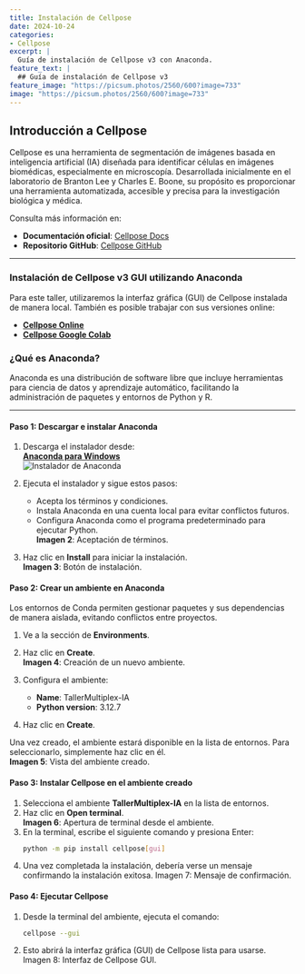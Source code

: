 ```yaml
---
title: Instalación de Cellpose
date: 2024-10-24
categories:
- Cellpose
excerpt: |
  Guía de instalación de Cellpose v3 con Anaconda.
feature_text: |
  ## Guía de instalación de Cellpose v3
feature_image: "https://picsum.photos/2560/600?image=733"
image: "https://picsum.photos/2560/600?image=733"
---
```


## Introducción a Cellpose

Cellpose es una herramienta de segmentación de imágenes basada en inteligencia artificial (IA) diseñada para identificar células en imágenes biomédicas, especialmente en microscopía. Desarrollada inicialmente en el laboratorio de Branton Lee y Charles E. Boone, su propósito es proporcionar una herramienta automatizada, accesible y precisa para la investigación biológica y médica.

Consulta más información en:  
- **Documentación oficial**: [Cellpose Docs](https://cellpose.readthedocs.io/en/latest/)  
- **Repositorio GitHub**: [Cellpose GitHub](https://github.com/MouseLand/cellpose/blob/main/)

---

### Instalación de Cellpose v3 GUI utilizando Anaconda

Para este taller, utilizaremos la interfaz gráfica (GUI) de Cellpose instalada de manera local. También es posible trabajar con sus versiones online:  
- **[Cellpose Online](https://www.cellpose.org/)**  
- **[Cellpose Google Colab](https://colab.research.google.com/github/MouseLand/cellpose/blob/main/notebooks/Cellpose_cell_segmentation_2D_prediction_only.ipynb)**  

### ¿Qué es Anaconda?

Anaconda es una distribución de software libre que incluye herramientas para ciencia de datos y aprendizaje automático, facilitando la administración de paquetes y entornos de Python y R.

---

#### **Paso 1: Descargar e instalar Anaconda**

1. Descarga el instalador desde:  
   [**Anaconda para Windows**](https://repo.anaconda.com/archive/Anaconda3-2024.10-1-Windows-x86_64.exe)  
   ![Instalador de Anaconda]("/assets/Imagenes/GuiaAnacondaCellpose/imagenAnaconda1.png")

2. Ejecuta el instalador y sigue estos pasos:
   - Acepta los términos y condiciones.
   - Instala Anaconda en una cuenta local para evitar conflictos futuros.
   - Configura Anaconda como el programa predeterminado para ejecutar Python.  
   **Imagen 2**: Aceptación de términos.

3. Haz clic en **Install** para iniciar la instalación.  
   **Imagen 3**: Botón de instalación.


#### **Paso 2: Crear un ambiente en Anaconda**

Los entornos de Conda permiten gestionar paquetes y sus dependencias de manera aislada, evitando conflictos entre proyectos.

1. Ve a la sección de **Environments**.  
2. Haz clic en **Create**.  
   **Imagen 4**: Creación de un nuevo ambiente.

3. Configura el ambiente:
   - **Name**: TallerMultiplex-IA  
   - **Python version**: 3.12.7  
4. Haz clic en **Create**.  

Una vez creado, el ambiente estará disponible en la lista de entornos. Para seleccionarlo, simplemente haz clic en él.  
**Imagen 5**: Vista del ambiente creado.

#### **Paso 3: Instalar Cellpose en el ambiente creado**

1. Selecciona el ambiente **TallerMultiplex-IA** en la lista de entornos.
2. Haz clic en **Open terminal**.  
   **Imagen 6**: Apertura de terminal desde el ambiente.
3. En la terminal, escribe el siguiente comando y presiona Enter:  
   ```bash
   python -m pip install cellpose[gui]
   ```
4. Una vez completada la instalación, debería verse un mensaje confirmando la instalación exitosa.
Imagen 7: Mensaje de confirmación.

#### **Paso 4: Ejecutar Cellpose**

1. Desde la terminal del ambiente, ejecuta el comando:
   ```bash
   cellpose --gui
   ```
2. Esto abrirá la interfaz gráfica (GUI) de Cellpose lista para usarse.
Imagen 8: Interfaz de Cellpose GUI.


